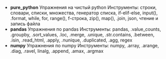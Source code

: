 * __pure_python__
Упражнения на чистый python
Инструменты: строки, словари, списки, множества, генератор списка, if-elif-else, input(), .format, while, for, range(), f-строка, zip(), map(), .join, json, чтение и запись файла
* __pandas__
Упражнения по pandas
Инструменты: pandas, .value_counts, .groupby, .sort_values, .loc, .merge, .unique, .str.contains, .between, .isin, .read_html, .apply, .nunique, .duplicated, .agg, regex
* __numpy__
Упражнения по numpy
Инструменты: numpy, .array, .arange, .diag, .ravel, linalg, .append, .amax, .argmax